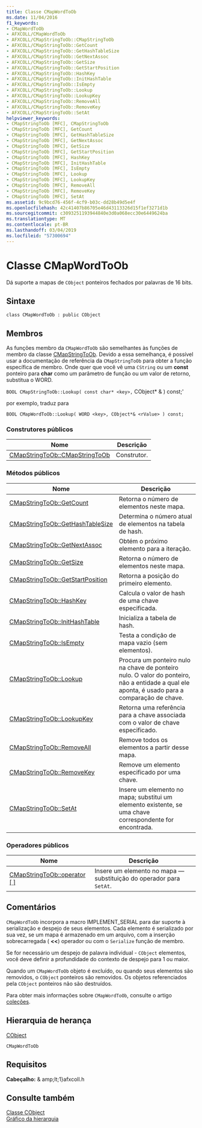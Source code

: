 ```yaml
---
title: Classe CMapWordToOb
ms.date: 11/04/2016
f1_keywords:
- CMapWordToOb
- AFXCOLL/CMapWordToOb
- AFXCOLL/CMapStringToOb::CMapStringToOb
- AFXCOLL/CMapStringToOb::GetCount
- AFXCOLL/CMapStringToOb::GetHashTableSize
- AFXCOLL/CMapStringToOb::GetNextAssoc
- AFXCOLL/CMapStringToOb::GetSize
- AFXCOLL/CMapStringToOb::GetStartPosition
- AFXCOLL/CMapStringToOb::HashKey
- AFXCOLL/CMapStringToOb::InitHashTable
- AFXCOLL/CMapStringToOb::IsEmpty
- AFXCOLL/CMapStringToOb::Lookup
- AFXCOLL/CMapStringToOb::LookupKey
- AFXCOLL/CMapStringToOb::RemoveAll
- AFXCOLL/CMapStringToOb::RemoveKey
- AFXCOLL/CMapStringToOb::SetAt
helpviewer_keywords:
- CMapStringToOb [MFC], CMapStringToOb
- CMapStringToOb [MFC], GetCount
- CMapStringToOb [MFC], GetHashTableSize
- CMapStringToOb [MFC], GetNextAssoc
- CMapStringToOb [MFC], GetSize
- CMapStringToOb [MFC], GetStartPosition
- CMapStringToOb [MFC], HashKey
- CMapStringToOb [MFC], InitHashTable
- CMapStringToOb [MFC], IsEmpty
- CMapStringToOb [MFC], Lookup
- CMapStringToOb [MFC], LookupKey
- CMapStringToOb [MFC], RemoveAll
- CMapStringToOb [MFC], RemoveKey
- CMapStringToOb [MFC], SetAt
ms.assetid: 9c9bcd76-456f-4cf9-b03c-dd28b49d5e4f
ms.openlocfilehash: 42c41407b86705e46d43113326d15f1ef3271d1b
ms.sourcegitcommit: c3093251193944840e3d0a068ecc30e6449624ba
ms.translationtype: MT
ms.contentlocale: pt-BR
ms.lasthandoff: 03/04/2019
ms.locfileid: "57300694"
---
```

# <a name="cmapwordtoob-class"></a>Classe CMapWordToOb

Dá suporte a mapas de `CObject` ponteiros fechados por palavras de 16 bits.

## <a name="syntax"></a>Sintaxe

```
class CMapWordToOb : public CObject
```

## <a name="members"></a>Membros

As funções membro da `CMapWordToOb` são semelhantes às funções de membro da classe [CMapStringToOb](../../mfc/reference/cmapstringtoob-class.md). Devido a essa semelhança, é possível usar a documentação de referência da `CMapStringToOb` para obter a função específica de membro. Onde quer que você vê uma `CString` ou um **const** ponteiro para **char** como um parâmetro de função ou um valor de retorno, substitua o WORD.

`BOOL CMapStringToOb::Lookup( const char* <key>,` CObject* & <rValue> ) const;'

por exemplo, traduz para

`BOOL CMapWordToOb::Lookup( WORD <key>, CObject*& <rValue> ) const;`

### <a name="public-constructors"></a>Construtores públicos

|Nome|Descrição|
|----------|-----------------|
|[CMapStringToOb::CMapStringToOb](../../mfc/reference/cmapstringtoob-class.md#cmapstringtoob)|Construtor.|

### <a name="public-methods"></a>Métodos públicos

|Nome|Descrição|
|----------|-----------------|
|[CMapStringToOb::GetCount](../../mfc/reference/cmapstringtoob-class.md#getcount)|Retorna o número de elementos neste mapa.|
|[CMapStringToOb::GetHashTableSize](../../mfc/reference/cmapstringtoob-class.md#gethashtablesize)|Determina o número atual de elementos na tabela de hash.|
|[CMapStringToOb::GetNextAssoc](../../mfc/reference/cmapstringtoob-class.md#getnextassoc)|Obtém o próximo elemento para a iteração.|
|[CMapStringToOb::GetSize](../../mfc/reference/cmapstringtoob-class.md#getsize)|Retorna o número de elementos neste mapa.|
|[CMapStringToOb::GetStartPosition](../../mfc/reference/cmapstringtoob-class.md#getstartposition)|Retorna a posição do primeiro elemento.|
|[CMapStringToOb::HashKey](../../mfc/reference/cmapstringtoob-class.md#hashkey)|Calcula o valor de hash de uma chave especificada.|
|[CMapStringToOb::InitHashTable](../../mfc/reference/cmapstringtoob-class.md#inithashtable)|Inicializa a tabela de hash.|
|[CMapStringToOb::IsEmpty](../../mfc/reference/cmapstringtoob-class.md#isempty)|Testa a condição de mapa vazio (sem elementos).|
|[CMapStringToOb::Lookup](../../mfc/reference/cmapstringtoob-class.md#lookup)|Procura um ponteiro nulo na chave de ponteiro nulo. O valor do ponteiro, não a entidade a qual ele aponta, é usado para a comparação de chave.|
|[CMapStringToOb::LookupKey](../../mfc/reference/cmapstringtoob-class.md#lookupkey)|Retorna uma referência para a chave associada com o valor de chave especificado.|
|[CMapStringToOb::RemoveAll](../../mfc/reference/cmapstringtoob-class.md#removeall)|Remove todos os elementos a partir desse mapa.|
|[CMapStringToOb::RemoveKey](../../mfc/reference/cmapstringtoob-class.md#removekey)|Remove um elemento especificado por uma chave.|
|[CMapStringToOb::SetAt](../../mfc/reference/cmapstringtoob-class.md#setat)|Insere um elemento no mapa; substitui um elemento existente, se uma chave correspondente for encontrada.|

### <a name="public-operators"></a>Operadores públicos

|Nome|Descrição|
|----------|-----------------|
|[CMapStringToOb::operator \[ \]](../../mfc/reference/cmapstringtoob-class.md#operator_at)|Insere um elemento no mapa — substituição do operador para `SetAt`.|

## <a name="remarks"></a>Comentários

`CMapWordToOb` incorpora a macro IMPLEMENT_SERIAL para dar suporte à serialização e despejo de seus elementos. Cada elemento é serializado por sua vez, se um mapa é armazenado em um arquivo, com a inserção sobrecarregada ( **<<**) operador ou com o `Serialize` função de membro.

Se for necessário um despejo de palavra individual - `CObject` elementos, você deve definir a profundidade do contexto de despejo para 1 ou maior.

Quando um `CMapWordToOb` objeto é excluído, ou quando seus elementos são removidos, o `CObject` ponteiros são removidos. Os objetos referenciados pela `CObject` ponteiros não são destruídos.

Para obter mais informações sobre `CMapWordToOb`, consulte o artigo [coleções](../../mfc/collections.md).

## <a name="inheritance-hierarchy"></a>Hierarquia de herança

[CObject](../../mfc/reference/cobject-class.md)

`CMapWordToOb`

## <a name="requirements"></a>Requisitos

**Cabeçalho:** & amp;lt;1}afxcoll.h

## <a name="see-also"></a>Consulte também

[Classe CObject](../../mfc/reference/cobject-class.md)<br/>
[Gráfico da hierarquia](../../mfc/hierarchy-chart.md)
